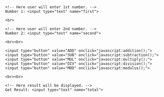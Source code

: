 <!DOCTYPE html>
<html>
<body>
  <script type="text/javascript">
    function multiply(){
      a=Number(document.my_cal.first.value);
      b=Number(document.my_cal.second.value);
      c=a*b;
      document.my_cal.total.value=c;
    }

    function addition(){
      a=Number(document.my_cal.first.value);
      b=Number(document.my_cal.second.value);
      c=a+b;
      document.my_cal.total.value=c;
    }


    function subtraction(){
      a=Number(document.my_cal.first.value);
      b=Number(document.my_cal.second.value);
      c=a-b;
      document.my_cal.total.value=c;
    }


    function division(){
      a=Number(document.my_cal.first.value);
      b=Number(document.my_cal.second.value);
      c=a/b;
      document.my_cal.total.value=c;
    }

    function modulus(){
      a=Number(document.my_cal.first.value);
      b=Number(document.my_cal.second.value);
      c=a%b;
      document.my_cal.total.value=c;
    }
  </script>

  <!-- Opening a HTML Form. -->
  <form name="my_cal">

    <!-- Here user will enter 1st number. -->
    Number 1: <input type="text" name="first">
    
    <br>

    <!-- Here user will enter 2nd number. -->
    Number 2: <input type="text" name="second">

    <br><br>

    <input type="button" value="ADD" onclick="javascript:addition();">
    <input type="button" value="SUB" onclick="javascript:subtraction();">
    <input type="button" value="MUL" onclick="javascript:multiply();">
    <input type="button" value="DIV" onclick="javascript:division();">
    <input type="button" value="MOD" onclick="javascript:modulus();">
   
    <br><br>

    <!-- Here result will be displayed. -->
    Get Result: <input type="text" name="total">

  </body>
  </html>

